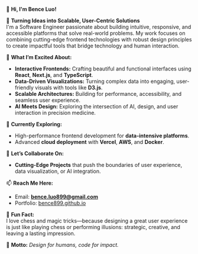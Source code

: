 👋 **Hi, I'm Bence Luo!**  

🚀 **Turning Ideas into Scalable, User-Centric Solutions**  
I'm a Software Engineer passionate about building intuitive, responsive, and accessible platforms that solve real-world problems. My work focuses on combining cutting-edge frontend technologies with robust design principles to create impactful tools that bridge technology and human interaction.

🎯 **What I’m Excited About:**  
- **Interactive Frontends:** Crafting beautiful and functional interfaces using **React**, **Next.js**, and **TypeScript**.  
- **Data-Driven Visualizations:** Turning complex data into engaging, user-friendly visuals with tools like **D3.js**.  
- **Scalable Architectures:** Building for performance, accessibility, and seamless user experience.  
- **AI Meets Design:** Exploring the intersection of AI, design, and user interaction in precision medicine.

🌱 **Currently Exploring:**  
- High-performance frontend development for **data-intensive platforms**.  
- Advanced **cloud deployment** with **Vercel**, **AWS**, and **Docker**.  

🤝 **Let’s Collaborate On:**  
- **Cutting-Edge Projects** that push the boundaries of user experience, data visualization, or AI integration.  

📫 **Reach Me Here:**  
- Email: **bence.luo899@gmail.com**  
- Portfolio: [bence899.github.io](https://bence899.github.io)  

🎲 **Fun Fact:**  
I love chess and magic tricks—because designing a great user experience is just like playing chess or performing illusions: strategic, creative, and leaving a lasting impression.  

🌟 **Motto:** *Design for humans, code for impact.*  

<!---
bence899/bence899 is a ✨ special ✨ repository because its `README.md` (this file) appears on your GitHub profile.
You can click the Preview link to take a look at your changes.
--->
